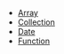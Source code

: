 * [Array](lodash/Array)
* [Collection](lodash/Collection)
* [Date](lodash/Date)
* [Function](lodash/Function)
